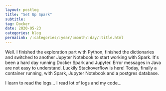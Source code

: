 ```yaml
---
layout: postlog
title: "Set Up Spark"
subtitle:
tag: Docker
date: 2020-05-23
categories: blog
permalink: /:categories/:year/:month/:day/:title.html
---
```


Well. 
I finished the exploration part with Python, finished the dictionaries and switched to another Jupyter Notebook to start working with Spark. 
It's been a hard day running Docker Spark and Jupyter. Error messages in Java are not easy to understand. Luckily Stackoverflow is here!
Today, finally a container running, with Spark, Jupyter Notebook and a postgres database. 

I learn to read the logs...
I read lot of logs and my code...


